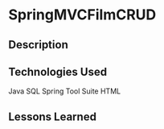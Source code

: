# SpringMVCFilmCRUD

## Description


## Technologies Used
Java
SQL
Spring Tool Suite
HTML

## Lessons Learned
